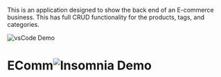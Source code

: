 This is an application designed to show the back end of an E-commerce business. This has full CRUD functionality for the products, tags, and categories. 

![vsCode Demo](https://user-images.githubusercontent.com/51279438/130867354-8b3d7622-634c-481f-bdf3-554ee8c46a38.gif)
# EComm![Insomnia Demo](https://user-images.githubusercontent.com/51279438/130866804-75438373-57d9-4bb4-8bd9-dc88404d1786.gif)
